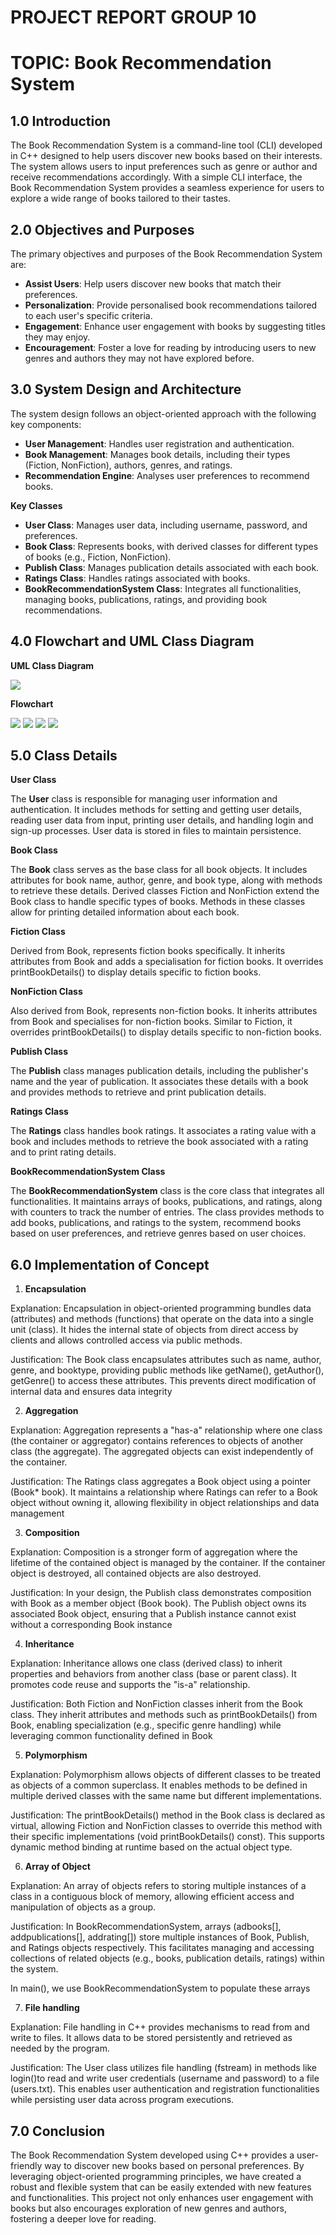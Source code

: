 # PROJECT REPORT GROUP 10
# TOPIC: Book Recommendation System

## 1.0 Introduction
The Book Recommendation System is a command-line tool (CLI) developed in C++ designed to help users discover new books based on their interests. The system allows users to input preferences such as genre or author and receive recommendations accordingly. With a simple CLI interface, the Book Recommendation System provides a seamless experience for users to explore a wide range of books tailored to their tastes.

## 2.0 Objectives and Purposes
The primary objectives and purposes of the Book Recommendation System are:
- **Assist Users**: Help users discover new books that match their preferences.
- **Personalization**: Provide personalised book recommendations tailored to each user's specific criteria.
- **Engagement**: Enhance user engagement with books by suggesting titles they may enjoy.
- **Encouragement**: Foster a love for reading by introducing users to new genres and authors they may not have explored before.

## 3.0 System Design and Architecture
The system design follows an object-oriented approach with the following key components:
- **User Management**: Handles user registration and authentication.
- **Book Management**: Manages book details, including their types (Fiction, NonFiction), authors, genres, and ratings.
- **Recommendation Engine**: Analyses user preferences to recommend books.

**Key Classes**
- **User Class**: Manages user data, including username, password, and preferences.
- **Book Class**: Represents books, with derived classes for different types of books (e.g., Fiction, NonFiction).
- **Publish Class**: Manages publication details associated with each book.
- **Ratings Class**: Handles ratings associated with books.
- **BookRecommendationSystem Class**: Integrates all functionalities, managing books, publications, ratings, and providing book recommendations.

## 4.0 Flowchart and UML Class Diagram

**UML Class Diagram**

<image src = "Image/PT2UML.drawio.jpg">

**Flowchart**

<image src = "Image/FlowchartPT2 page 1.png">
<image src = "Image/FlowchartPT2 page 2.png">
<image src = "Image/FlowchartPT2 page 3.png">
<image src = "Image/FlowchartPT2 page 4.png">

## 5.0 Class Details
**User Class**

The **User** class is responsible for managing user information and authentication. It includes methods for setting and getting user details, reading user data from input, printing user details, and handling login and sign-up processes. User data is stored in files to maintain persistence.

**Book Class**

The **Book** class serves as the base class for all book objects. It includes attributes for book name, author, genre, and book type, along with methods to retrieve these details. Derived classes Fiction and NonFiction extend the Book class to handle specific types of books. Methods in these classes allow for printing detailed information about each book.

**Fiction Class**

Derived from Book, represents fiction books specifically. It inherits attributes from Book and adds a specialisation for fiction books. It overrides printBookDetails() to display details specific to fiction books.

**NonFiction Class**

Also derived from Book, represents non-fiction books. It inherits attributes from Book and specialises for non-fiction books. Similar to Fiction, it overrides printBookDetails() to display details specific to non-fiction books.

**Publish Class**

The **Publish** class manages publication details, including the publisher's name and the year of publication. It associates these details with a book and provides methods to retrieve and print publication details.

**Ratings Class**

The **Ratings** class handles book ratings. It associates a rating value with a book and includes methods to retrieve the book associated with a rating and to print rating details.

**BookRecommendationSystem Class**

The **BookRecommendationSystem** class is the core class that integrates all functionalities. It maintains arrays of books, publications, and ratings, along with counters to track the number of entries. The class provides methods to add books, publications, and ratings to the system, recommend books based on user preferences, and retrieve genres based on user choices.

## 6.0 Implementation of Concept
1. **Encapsulation**

Explanation: Encapsulation in object-oriented programming bundles data (attributes) and methods (functions) that operate on the data into a single unit (class). It hides the internal state of objects from direct access by clients and allows controlled access via public methods.

Justification: The Book class encapsulates attributes such as name, author, genre, and booktype, providing public methods like getName(), getAuthor(), getGenre() to access these attributes. This prevents direct modification of internal data and ensures data integrity

2. **Aggregation**

Explanation: Aggregation represents a "has-a" relationship where one class (the container or aggregator) contains references to objects of another class (the aggregate). The aggregated objects can exist independently of the container.

Justification: The Ratings class aggregates a Book object using a pointer (Book* book). It maintains a relationship where Ratings can refer to a Book object without owning it, allowing flexibility in object relationships and data management

3. **Composition**

Explanation: Composition is a stronger form of aggregation where the lifetime of the contained object is managed by the container. If the container object is destroyed, all contained objects are also destroyed.

Justification: In your design, the Publish class demonstrates composition with Book as a member object (Book book). The Publish object owns its associated Book object, ensuring that a Publish instance cannot exist without a corresponding Book instance

4. **Inheritance**

Explanation: Inheritance allows one class (derived class) to inherit properties and behaviors from another class (base or parent class). It promotes code reuse and supports the "is-a" relationship.

Justification: Both Fiction and NonFiction classes inherit from the Book class. They inherit attributes and methods such as printBookDetails() from Book, enabling specialization (e.g., specific genre handling) while leveraging common functionality defined in Book

5. **Polymorphism**

Explanation: Polymorphism allows objects of different classes to be treated as objects of a common superclass. It enables methods to be defined in multiple derived classes with the same name but different implementations.

Justification: The printBookDetails() method in the Book class is declared as virtual, allowing Fiction and NonFiction classes to override this method with their specific implementations (void printBookDetails() const). This supports dynamic method binding at runtime based on the actual object type.

6. **Array of Object**

Explanation: An array of objects refers to storing multiple instances of a class in a contiguous block of memory, allowing efficient access and manipulation of objects as a group.

Justification: In BookRecommendationSystem, arrays (adbooks[], addpublications[], addrating[]) store multiple instances of Book, Publish, and Ratings objects respectively. This facilitates managing and accessing collections of related objects (e.g., books, publication details, ratings) within the system.

In main(), we use BookRecommendationSystem to populate these arrays

7. **File handling**

Explanation: File handling in C++ provides mechanisms to read from and write to files. It allows data to be stored persistently and retrieved as needed by the program.

Justification: The User class utilizes file handling (fstream) in methods like login()to read and write user credentials (username and password) to a file (users.txt). This enables user authentication and registration functionalities while persisting user data across program executions.

## 7.0 Conclusion

The Book Recommendation System developed using C++ provides a user-friendly way to discover new books based on personal preferences. By leveraging object-oriented programming principles, we have created a robust and flexible system that can be easily extended with new features and functionalities. This project not only enhances user engagement with books but also encourages exploration of new genres and authors, fostering a deeper love for reading.

